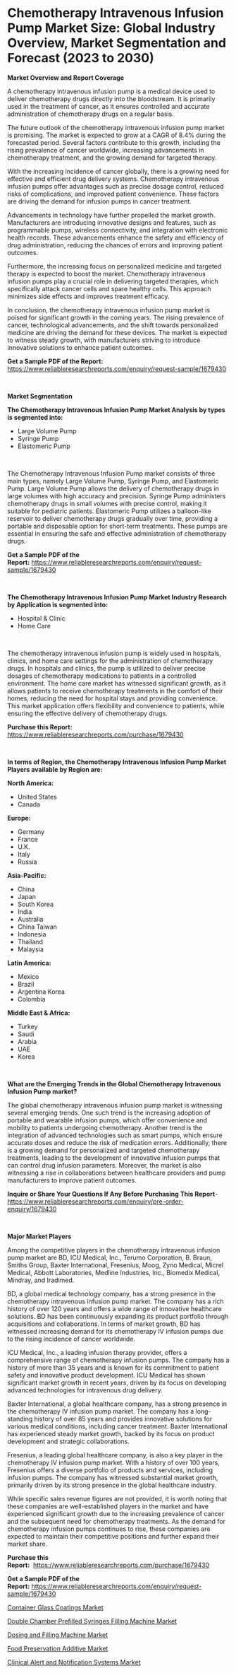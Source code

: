 <p><h1>Chemotherapy Intravenous Infusion Pump Market Size: Global Industry Overview, Market Segmentation and Forecast (2023 to 2030)</h1></p><p><strong>Market Overview and Report Coverage</strong></p>
<p><p>A chemotherapy intravenous infusion pump is a medical device used to deliver chemotherapy drugs directly into the bloodstream. It is primarily used in the treatment of cancer, as it ensures controlled and accurate administration of chemotherapy drugs on a regular basis.</p><p>The future outlook of the chemotherapy intravenous infusion pump market is promising. The market is expected to grow at a CAGR of 8.4% during the forecasted period. Several factors contribute to this growth, including the rising prevalence of cancer worldwide, increasing advancements in chemotherapy treatment, and the growing demand for targeted therapy.</p><p>With the increasing incidence of cancer globally, there is a growing need for effective and efficient drug delivery systems. Chemotherapy intravenous infusion pumps offer advantages such as precise dosage control, reduced risks of complications, and improved patient convenience. These factors are driving the demand for infusion pumps in cancer treatment.</p><p>Advancements in technology have further propelled the market growth. Manufacturers are introducing innovative designs and features, such as programmable pumps, wireless connectivity, and integration with electronic health records. These advancements enhance the safety and efficiency of drug administration, reducing the chances of errors and improving patient outcomes.</p><p>Furthermore, the increasing focus on personalized medicine and targeted therapy is expected to boost the market. Chemotherapy intravenous infusion pumps play a crucial role in delivering targeted therapies, which specifically attack cancer cells and spare healthy cells. This approach minimizes side effects and improves treatment efficacy.</p><p>In conclusion, the chemotherapy intravenous infusion pump market is poised for significant growth in the coming years. The rising prevalence of cancer, technological advancements, and the shift towards personalized medicine are driving the demand for these devices. The market is expected to witness steady growth, with manufacturers striving to introduce innovative solutions to enhance patient outcomes.</p></p>
<p><strong>Get a Sample PDF of the Report:</strong> <a href="https://www.reliableresearchreports.com/enquiry/request-sample/1679430">https://www.reliableresearchreports.com/enquiry/request-sample/1679430</a></p>
<p>&nbsp;</p>
<p><strong>Market Segmentation</strong></p>
<p><strong>The Chemotherapy Intravenous Infusion Pump Market Analysis by types is segmented into:</strong></p>
<p><ul><li>Large Volume Pump</li><li>Syringe Pump</li><li>Elastomeric Pump</li></ul></p>
<p>&nbsp;</p>
<p><p>The Chemotherapy Intravenous Infusion Pump market consists of three main types, namely Large Volume Pump, Syringe Pump, and Elastomeric Pump. Large Volume Pump allows the delivery of chemotherapy drugs in large volumes with high accuracy and precision. Syringe Pump administers chemotherapy drugs in small volumes with precise control, making it suitable for pediatric patients. Elastomeric Pump utilizes a balloon-like reservoir to deliver chemotherapy drugs gradually over time, providing a portable and disposable option for short-term treatments. These pumps are essential in ensuring the safe and effective administration of chemotherapy drugs.</p></p>
<p><strong>Get a Sample PDF of the Report:</strong>&nbsp;<a href="https://www.reliableresearchreports.com/enquiry/request-sample/1679430">https://www.reliableresearchreports.com/enquiry/request-sample/1679430</a></p>
<p>&nbsp;</p>
<p><strong>The Chemotherapy Intravenous Infusion Pump Market Industry Research by Application is segmented into:</strong></p>
<p><ul><li>Hospital & Clinic</li><li>Home Care</li></ul></p>
<p>&nbsp;</p>
<p><p>The chemotherapy intravenous infusion pump is widely used in hospitals, clinics, and home care settings for the administration of chemotherapy drugs. In hospitals and clinics, the pump is utilized to deliver precise dosages of chemotherapy medications to patients in a controlled environment. The home care market has witnessed significant growth, as it allows patients to receive chemotherapy treatments in the comfort of their homes, reducing the need for hospital stays and providing convenience. This market application offers flexibility and convenience to patients, while ensuring the effective delivery of chemotherapy drugs.</p></p>
<p><strong>Purchase this Report:</strong>&nbsp; <a href="https://www.reliableresearchreports.com/purchase/1679430">https://www.reliableresearchreports.com/purchase/1679430</a></p>
<p>&nbsp;</p>
<p><strong>In terms of Region, the Chemotherapy Intravenous Infusion Pump Market Players available by Region are:</strong></p>
<p>
    <p> <strong> North America: </strong>
        <ul>
            <li>United States</li>
            <li>Canada</li>
        </ul>
        </p> 
    <p> <strong> Europe: </strong>
        <ul>
            <li>Germany</li>
            <li>France</li>
            <li>U.K.</li>
            <li>Italy</li>
            <li>Russia</li>
        </ul>
        </p> 
    <p> <strong> Asia-Pacific: </strong>
        <ul>
            <li>China</li>
            <li>Japan</li>
            <li>South Korea</li>
            <li>India</li>
            <li>Australia</li>
            <li>China Taiwan</li>
            <li>Indonesia</li>
            <li>Thailand</li>
            <li>Malaysia</li>
        </ul>
        </p> 
    <p> <strong> Latin America: </strong>
        <ul>
            <li>Mexico</li>
            <li>Brazil</li>
            <li>Argentina Korea</li>
            <li>Colombia</li>
        </ul>
        </p> 
    <p> <strong> Middle East & Africa: </strong>
        <ul>
            <li>Turkey</li>
            <li>Saudi</li>
            <li>Arabia</li>
            <li>UAE</li>
            <li>Korea</li>
        </ul>
    </p>
    </p>
<p>&nbsp;</p>
<p><strong>What are the Emerging Trends in the Global Chemotherapy Intravenous Infusion Pump market?</strong></p>
<p><p>The global chemotherapy intravenous infusion pump market is witnessing several emerging trends. One such trend is the increasing adoption of portable and wearable infusion pumps, which offer convenience and mobility to patients undergoing chemotherapy. Another trend is the integration of advanced technologies such as smart pumps, which ensure accurate doses and reduce the risk of medication errors. Additionally, there is a growing demand for personalized and targeted chemotherapy treatments, leading to the development of innovative infusion pumps that can control drug infusion parameters. Moreover, the market is also witnessing a rise in collaborations between healthcare providers and pump manufacturers to improve patient outcomes.</p></p>
<p><strong>Inquire or Share Your Questions If Any Before Purchasing This Report</strong>- <a href="https://www.reliableresearchreports.com/enquiry/pre-order-enquiry/1679430">https://www.reliableresearchreports.com/enquiry/pre-order-enquiry/1679430</a></p>
<p>&nbsp;</p>
<p><strong>Major Market Players</strong></p>
<p><p>Among the competitive players in the chemotherapy intravenous infusion pump market are BD, ICU Medical, Inc., Terumo Corporation, B. Braun, Smiths Group, Baxter International, Fresenius, Moog, Zyno Medical, Micrel Medical, Abbott Laboratories, Medline Industries, Inc., Biomedix Medical, Mindray, and Iradimed. </p><p>BD, a global medical technology company, has a strong presence in the chemotherapy intravenous infusion pump market. The company has a rich history of over 120 years and offers a wide range of innovative healthcare solutions. BD has been continuously expanding its product portfolio through acquisitions and collaborations. In terms of market growth, BD has witnessed increasing demand for its chemotherapy IV infusion pumps due to the rising incidence of cancer worldwide.</p><p>ICU Medical, Inc., a leading infusion therapy provider, offers a comprehensive range of chemotherapy infusion pumps. The company has a history of more than 35 years and is known for its commitment to patient safety and innovative product development. ICU Medical has shown significant market growth in recent years, driven by its focus on developing advanced technologies for intravenous drug delivery.</p><p>Baxter International, a global healthcare company, has a strong presence in the chemotherapy IV infusion pump market. The company has a long-standing history of over 85 years and provides innovative solutions for various medical conditions, including cancer treatment. Baxter International has experienced steady market growth, backed by its focus on product development and strategic collaborations.</p><p>Fresenius, a leading global healthcare company, is also a key player in the chemotherapy IV infusion pump market. With a history of over 100 years, Fresenius offers a diverse portfolio of products and services, including infusion pumps. The company has witnessed substantial market growth, primarily driven by its strong presence in the global healthcare industry.</p><p>While specific sales revenue figures are not provided, it is worth noting that these companies are well-established players in the market and have experienced significant growth due to the increasing prevalence of cancer and the subsequent need for chemotherapy treatments. As the demand for chemotherapy infusion pumps continues to rise, these companies are expected to maintain their competitive positions and further expand their market share.</p></p>
<p><strong>Purchase this Report:</strong>&nbsp;&nbsp;<a href="https://www.reliableresearchreports.com/purchase/1679430">https://www.reliableresearchreports.com/purchase/1679430</a></p>
<p></p>
<p><strong>Get a Sample PDF of the Report:</strong>&nbsp;<a href="https://www.reliableresearchreports.com/enquiry/request-sample/1679430">https://www.reliableresearchreports.com/enquiry/request-sample/1679430</a></p>
<p><p><a href="https://medium.com/@josephweaver29/container-glass-coatings-market-report-reveals-the-latest-trends-and-growth-opportunities-of-this-360c1869a525">Container Glass Coatings Market</a></p><p><a href="https://www.linkedin.com/pulse/double-chamber-prefilled-syringes-filling-machine-market-9drvc/">Double Chamber Prefilled Syringes Filling Machine Market</a></p><p><a href="https://www.linkedin.com/pulse/dosing-filling-machine-market-research-report-unlocks-analysis-zaaqc/">Dosing and Filling Machine Market</a></p><p><a href="https://medium.com/@frankpeters35/food-preservation-additive-market-size-cagr-trends-2024-2030-863f935265cf">Food Preservation Additive Market</a></p><p><a href="https://www.linkedin.com/pulse/clinical-alert-notification-systems-market-size-share-global-btjzc/">Clinical Alert and Notification Systems Market</a></p></p>